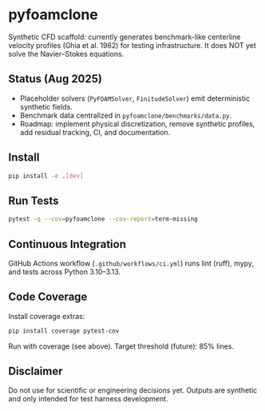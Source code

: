 # pyfoamclone

Synthetic CFD scaffold: currently generates benchmark-like centerline velocity profiles (Ghia et al. 1982) for testing infrastructure. It does NOT yet solve the Navier–Stokes equations.

## Status (Aug 2025)
- Placeholder solvers (`PyFOAMSolver`, `FinitudeSolver`) emit deterministic synthetic fields.
- Benchmark data centralized in `pyfoamclone/benchmarks/data.py`.
- Roadmap: implement physical discretization, remove synthetic profiles, add residual tracking, CI, and documentation.

## Install
```bash
pip install -e .[dev]
```

## Run Tests
```bash
pytest -q --cov=pyfoamclone --cov-report=term-missing
```

## Continuous Integration
GitHub Actions workflow (`.github/workflows/ci.yml`) runs lint (ruff), mypy, and tests across Python 3.10–3.13.

## Code Coverage
Install coverage extras:
```bash
pip install coverage pytest-cov
```
Run with coverage (see above). Target threshold (future): 85% lines.

## Disclaimer
Do not use for scientific or engineering decisions yet. Outputs are synthetic and only intended for test harness development.
